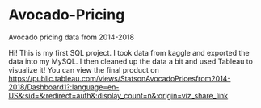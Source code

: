 # Avocado-Pricing
Avocado pricing data from 2014-2018

Hi! This is my first SQL project. I took data from kaggle and exported the data into my MySQL. I then cleaned up the data a bit and used Tableau to visualize it! You can view the final product on https://public.tableau.com/views/StatsonAvocadoPricesfrom2014-2018/Dashboard1?:language=en-US&:sid=&:redirect=auth&:display_count=n&:origin=viz_share_link

